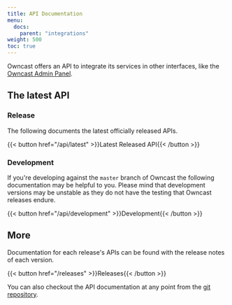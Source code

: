 ```yaml
---
title: API Documentation
menu:
  docs:
    parent: "integrations"
weight: 500
toc: true
---
```


Owncast offers an API to integrate its services in other interfaces, like the [Owncast Admin Panel](https://github.com/owncast/owncast-admin).

## The latest API

### Release

The following documents the latest officially released APIs.

{{< button href="/api/latest" >}}Latest Released API{{< /button >}}

### Development

If you're developing against the `master` branch of Owncast the following documentation may be helpful to you. Please mind that development versions may be unstable as they do not have the testing that Owncast releases endure.

{{< button href="/api/development" >}}Development{{< /button >}}

## More

Documentation for each release's APIs can be found with the release notes of each version.

{{< button href="/releases" >}}Releases{{< /button >}}

You can also checkout the API documentation at any point from the [git repository](https://github.com/owncast/owncast).

